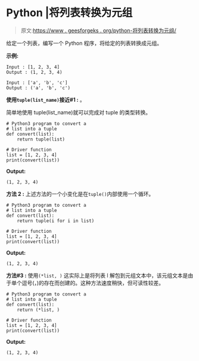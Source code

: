 # Python |将列表转换为元组

> 原文:[https://www . geesforgeks . org/python-将列表转换为元组/](https://www.geeksforgeeks.org/python-convert-a-list-into-a-tuple/)

给定一个列表，编写一个 Python 程序，将给定的列表转换成元组。

**示例:**

```
Input : [1, 2, 3, 4]
Output : (1, 2, 3, 4)

Input : ['a', 'b', 'c']
Output : ('a', 'b', 'c')

```

**使用`tuple(list_name)`接近#1 :** 。

简单地使用 tuple(list_name)就可以完成对 tuple 的类型转换。

```
# Python3 program to convert a 
# list into a tuple
def convert(list):
    return tuple(list)

# Driver function
list = [1, 2, 3, 4]
print(convert(list))
```

**Output:**

```
(1, 2, 3, 4)

```

**方法 2 :**
上述方法的一个小变化是在`tuple()`内部使用一个循环。

```
# Python3 program to convert a 
# list into a tuple
def convert(list):
    return tuple(i for i in list)

# Driver function
list = [1, 2, 3, 4]
print(convert(list))
```

**Output:**

```
(1, 2, 3, 4)

```

**方法#3 :** 使用`(*list, )`
这实际上是将列表 l 解包到元组文本中，该元组文本是由于单个逗号(，)的存在而创建的。这种方法速度稍快，但可读性较差。

```
# Python3 program to convert a 
# list into a tuple
def convert(list):
    return (*list, )

# Driver function
list = [1, 2, 3, 4]
print(convert(list))
```

**Output:**

```
(1, 2, 3, 4)

```